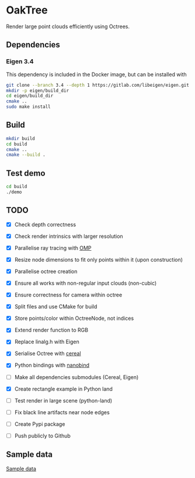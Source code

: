 # OakTree
Render large point clouds efficiently using Octrees.

## Dependencies

### Eigen 3.4
This dependency is included in the Docker image, but can be installed with
```bash
git clone --branch 3.4 --depth 1 https://gitlab.com/libeigen/eigen.git
mkdir -p eigen/build_dir
cd eigen/build_dir
cmake ..
sudo make install
```

## Build
```bash
mkdir build
cd build
cmake ..
cmake --build .
```

## Test demo
```bash
cd build
./demo
```

## TODO

- [x] Check depth correctness
- [x] Check render intrinsics with larger resolution
- [x] Parallelise ray tracing with [OMP](https://bisqwit.iki.fi/story/howto/openmp/)
- [x] Resize node dimensions to fit only points within it (upon construction)
- [x] Parallelise octree creation
- [x] Ensure all works with non-regular input clouds (non-cubic)
- [x] Ensure correctness for camera within octree
- [x] Split files and use CMake for build
- [x] Store points/color within OctreeNode, not indices
- [x] Extend render function to RGB

- [x] Replace linalg.h with Eigen
- [x] Serialise Octree with [cereal](https://uscilab.github.io/cereal/)
- [x] Python bindings with [nanobind](https://github.com/wjakob/nanobind)
- [ ] Make all dependencies submodules (Cereal, Eigen)
- [x] Create rectangle example in Python land
- [ ] Test render in large scene (python-land)
- [ ] Fix black line artifacts near node edges
- [ ] Create Pypi package
- [ ] Push publicly to Github

## Sample data
[Sample data](http://kos.informatik.uni-osnabrueck.de/3Dscans/)